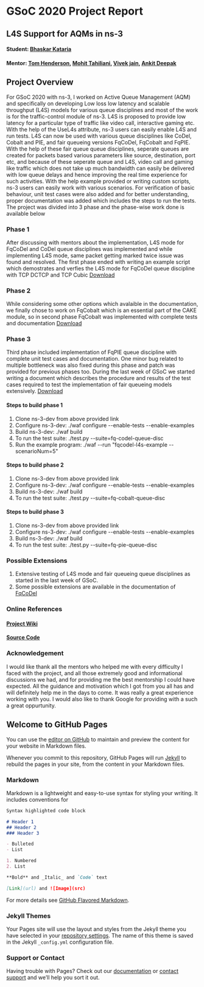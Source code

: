 # GSoC 2020 Project Report

## L4S Support for AQMs in ns-3

#### Student: [Bhaskar Kataria](https://gitlab.com/bhaskar792)
#### Mentor: [Tom Henderson](https://gitlab.com/tomhenderson), [Mohit Tahiliani](https://gitlab.com/mohittahiliani), [Vivek jain](https://gitlab.com/Vivek-anand-jain), [Ankit Deepak](https://gitlab.com/adeepkit01)


## Project Overview
For GSoC 2020 with ns-3, I worked on Active Queue Management (AQM) and specifically on developing Low loss low latency and scalable throughput (L4S) models for various queue disciplines and most of the work is for the traffic-control module of ns-3. L4S is proposed to provide low latency for a particular type of traffic like video call, interactive gaming etc. With the help of the UseL4s attribute, ns-3 users can easily enable L4S and run tests. L4S can now be used with various queue disciplines like CoDel, Cobalt and PIE, and fair queueing versions FqCoDel, FqCobalt and FqPIE. With the help of these fair queue queue disciplines, seperate queues are created for packets based various parameters like source, destination, port etc, and because of these seperate queue and L4S, video call and gaming like traffic which does not take up much bandwidth can easily be delivered with low queue delays and hence improving the real time experience for such activities. With the help example provided or writing custom scripts, ns-3 users can easily work with various scenarios. For verification of basic behaviour, unit test cases were also added and for better understanding, proper documentation was added which includes the steps to run the tests. The project was divided into 3 phase and the phase-wise work done is available below

### Phase 1
After discussing with mentors about the implementation, L4S mode for FqCoDel and CoDel queue disciplines was implemented and while implementing L4S mode, same packet getting marked twice issue was found and resolved. The first phase ended with writing an example script which demostrates and verfies the L4S mode for FqCoDel queue discipline with TCP DCTCP and TCP Cubic
[Download](https://gitlab.com/bhaskar792/ns-3-dev/-/tree/FqCoDel-L4S)

### Phase 2
While considering some other options which avalaible in the documentation, we finally chose to work on FqCobalt which is an essential part of the CAKE module, so in second phase FqCobalt was implemented with complete tests and documentation
[Download](https://gitlab.com/bhaskar792/ns-3-dev/-/tree/FqCobalt)

### Phase 3
Third phase included implementation of FqPIE queue discipline with complete unit test cases and documentation. One minor bug related to multiple bottleneck was also fixed during this phase and patch was provided for previous phases too. During the last week of GSoC we started writing a document which describes the procedure and results of the test cases required to test the implementation of fair queueing models extensively.
[Download](https://gitlab.com/bhaskar792/ns-3-dev/-/tree/FqPIE)

#### Steps to build phase 1
1. Clone ns-3-dev from above provided link
2. Configure ns-3-dev: ./waf configure --enable-tests --enable-examples
3. Build ns-3-dev: ./waf build
4. To run the test suite: ./test.py --suite=fq-codel-queue-disc
5. Run the example program: ./waf --run "fqcodel-l4s-example --scenarioNum=5"

#### Steps to build phase 2
1. Clone ns-3-dev from above provided link
2. Configure ns-3-dev: ./waf configure --enable-tests --enable-examples
3. Build ns-3-dev: ./waf build
4. To run the test suite: ./test.py --suite=fq-cobalt-queue-disc

#### Steps to build phase 3
1. Clone ns-3-dev from above provided link
2. Configure ns-3-dev: ./waf configure --enable-tests --enable-examples
3. Build ns-3-dev: ./waf build
4. To run the test suite: ./test.py --suite=fq-pie-queue-disc

### Possible Extensions
1. Extensive testing of L4S mode and fair queueing queue disciplines as started in the last week of GSoC.
2. Some possible extensions are available in the documentation of [FqCoDel](https://gitlab.com/bhaskar792/ns-3-dev/-/blob/FqCoDel-L4S/src/traffic-control/doc/fq-codel.rst)

### Online References
#### [Project Wiki](https://www.nsnam.org/wiki/GSOC2020AQM)
#### [Source Code](https://gitlab.com/bhaskar792/ns-3-dev)

### Acknowledgement
I would like thank all the mentors who helped me with every difficulty I faced with the project, and all those extremely good and informational discussions we had, and for providing me the best mentorship I could have expected. All the guidance and motivation which I got from you all has and will definitely help me in the days to come. It was really a great experience working with you.
I would also like to thank Google for providing with a such a great oppurtunity.



## Welcome to GitHub Pages

You can use the [editor on GitHub](https://github.com/bhaskar792/ns-3-AQMs/edit/master/README.md) to maintain and preview the content for your website in Markdown files.

Whenever you commit to this repository, GitHub Pages will run [Jekyll](https://jekyllrb.com/) to rebuild the pages in your site, from the content in your Markdown files.

### Markdown

Markdown is a lightweight and easy-to-use syntax for styling your writing. It includes conventions for

```markdown
Syntax highlighted code block

# Header 1
## Header 2
### Header 3

- Bulleted
- List

1. Numbered
2. List

**Bold** and _Italic_ and `Code` text

[Link](url) and ![Image](src)
```

For more details see [GitHub Flavored Markdown](https://guides.github.com/features/mastering-markdown/).

### Jekyll Themes

Your Pages site will use the layout and styles from the Jekyll theme you have selected in your [repository settings](https://github.com/bhaskar792/ns-3-AQMs/settings). The name of this theme is saved in the Jekyll `_config.yml` configuration file.

### Support or Contact

Having trouble with Pages? Check out our [documentation](https://docs.github.com/categories/github-pages-basics/) or [contact support](https://github.com/contact) and we’ll help you sort it out.
